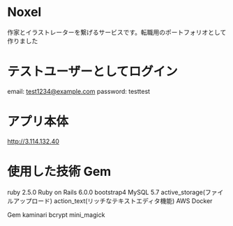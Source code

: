 # Noxel

作家とイラストレーターを繋げるサービスです。転職用のポートフォリオとして作りました

# テストユーザーとしてログイン

email: test1234@example.com
password: testtest

# アプリ本体

http://3.114.132.40

# 使用した技術 Gem
ruby 2.5.0
Ruby on Rails 6.0.0
bootstrap4
MySQL 5.7
active_storage(ファイルアップロード)
action_text(リッチなテキストエディタ機能)
AWS
Docker

Gem
kaminari
bcrypt
mini_magick
